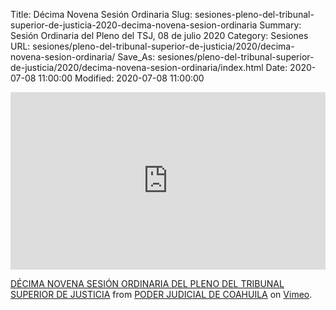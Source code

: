 Title: Décima Novena Sesión Ordinaria
Slug: sesiones-pleno-del-tribunal-superior-de-justicia-2020-decima-novena-sesion-ordinaria
Summary: Sesión Ordinaria del Pleno del TSJ, 08 de julio 2020
Category: Sesiones
URL: sesiones/pleno-del-tribunal-superior-de-justicia/2020/decima-novena-sesion-ordinaria/
Save_As: sesiones/pleno-del-tribunal-superior-de-justicia/2020/decima-novena-sesion-ordinaria/index.html
Date: 2020-07-08 11:00:00
Modified: 2020-07-08 11:00:00


<div style="padding:56.25% 0 0 0;position:relative;"><iframe src="https://player.vimeo.com/video/435718838" style="position:absolute;top:0;left:0;width:100%;height:100%;" frameborder="0" allow="autoplay; fullscreen" allowfullscreen></iframe></div><script src="https://player.vimeo.com/api/player.js"></script>
<p><a href="https://vimeo.com/435718838">D&Eacute;CIMA NOVENA SESI&Oacute;N ORDINARIA DEL PLENO DEL TRIBUNAL SUPERIOR DE JUSTICIA</a> from <a href="https://vimeo.com/user103229504">PODER JUDICIAL DE COAHUILA</a> on <a href="https://vimeo.com">Vimeo</a>.</p>


